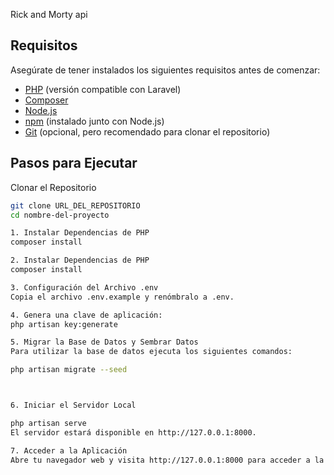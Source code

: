 Rick and Morty api

## Requisitos

Asegúrate de tener instalados los siguientes requisitos antes de comenzar:

- [PHP](https://www.php.net/) (versión compatible con Laravel)
- [Composer](https://getcomposer.org/)
- [Node.js](https://nodejs.org/)
- [npm](https://www.npmjs.com/) (instalado junto con Node.js)
- [Git](https://git-scm.com/) (opcional, pero recomendado para clonar el repositorio)

## Pasos para Ejecutar

Clonar el Repositorio

```bash
git clone URL_DEL_REPOSITORIO
cd nombre-del-proyecto

1. Instalar Dependencias de PHP
composer install

2. Instalar Dependencias de PHP
composer install

3. Configuración del Archivo .env
Copia el archivo .env.example y renómbralo a .env.

4. Genera una clave de aplicación:
php artisan key:generate

5. Migrar la Base de Datos y Sembrar Datos
Para utilizar la base de datos ejecuta los siguientes comandos:

php artisan migrate --seed



6. Iniciar el Servidor Local

php artisan serve
El servidor estará disponible en http://127.0.0.1:8000.

7. Acceder a la Aplicación
Abre tu navegador web y visita http://127.0.0.1:8000 para acceder a la aplicación.